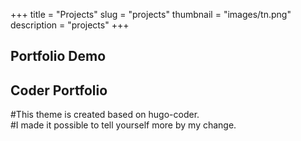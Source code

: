 +++
title = "Projects"
slug = "projects"
thumbnail = "images/tn.png"
description = "projects"
+++

## Portfolio Demo



## Coder Portfolio

#This theme is created based on hugo-coder.  
#I made it possible to tell yourself more by my change.
